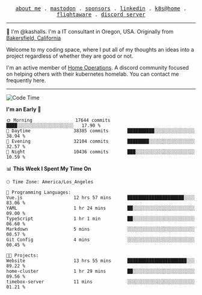 <p align="center">
  <samp>
    <a href="https://jordanjones.org/">about me</a> .
    <a rel="me" href="https://mastodon.social/@kashall">mastodon</a> .
    <a href="https://github.com/sponsors/kashalls">sponsors</a> .
    <a href="https://linkedin.com/in/jordpjones">linkedin</a> .
    <a href="https://github.com/kashalls/home-cluster">k8s@home</a> .
    <a href="https://flightaware.com/adsb/stats/user/kashalls">flightaware</a> .
    <a href="https://discord.gg/V2WrCfqba9">discord server</a>
  </samp>
</p>

----------------------------------------------------------------

:wave: I'm @kashalls. I'm a IT consultant in Oregon, USA. Originally from [Bakersfield, California](https://maps.app.goo.gl/QQMtywTWghpXB6Tu6)

Welcome to my coding space, where I put all of my thoughts an ideas into a project regardless of whether they are good or not.

I'm an active member of [Home Operations](https://discord.gg/home-operations). A discord community focused on helping others with their kubernetes homelab. You can contact me frequently here.

----------------------------------------------------------------
<!--START_SECTION:waka-->
![Code Time](http://img.shields.io/badge/Code%20Time-1%2C793%20hrs%2044%20mins-blue)

**I'm an Early 🐤** 

```text
🌞 Morning                17644 commits       ████░░░░░░░░░░░░░░░░░░░░░   17.90 % 
🌆 Daytime                38385 commits       ██████████░░░░░░░░░░░░░░░   38.94 % 
🌃 Evening                32104 commits       ████████░░░░░░░░░░░░░░░░░   32.57 % 
🌙 Night                  10436 commits       ███░░░░░░░░░░░░░░░░░░░░░░   10.59 % 
```


📊 **This Week I Spent My Time On** 

```text
🕑︎ Time Zone: America/Los_Angeles

💬 Programming Languages: 
Vue.js                   12 hrs 57 mins      █████████████████████░░░░   83.06 % 
YAML                     1 hr 24 mins        ██░░░░░░░░░░░░░░░░░░░░░░░   09.00 % 
TypeScript               1 hr 1 min          ██░░░░░░░░░░░░░░░░░░░░░░░   06.60 % 
Markdown                 5 mins              ░░░░░░░░░░░░░░░░░░░░░░░░░   00.57 % 
Git Config               4 mins              ░░░░░░░░░░░░░░░░░░░░░░░░░   00.45 % 

🐱‍💻 Projects: 
Website                  13 hrs 55 mins      ██████████████████████░░░   89.22 % 
home-cluster             1 hr 29 mins        ██░░░░░░░░░░░░░░░░░░░░░░░   09.56 % 
timebox-server           11 mins             ░░░░░░░░░░░░░░░░░░░░░░░░░   01.21 % 
```


<!--END_SECTION:waka-->